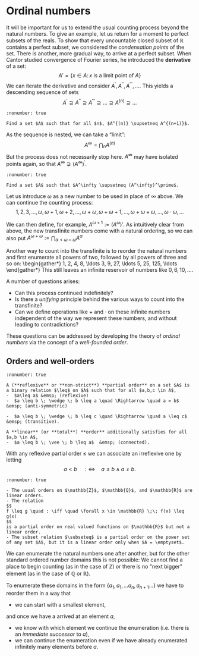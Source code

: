# Ordinal numbers

It will be important for us to extend the usual counting process beyond the natural numbers. To give an example, let us return for a moment to perfect subsets of the reals. To show that every uncountable closed subset of $\mathbb{R}$ contains a perfect subset, we considered the *condensation points* of the set. There is another, more gradual way, to arrive at a perfect subset. When Cantor studied convergence of Fourier series, he introduced the **derivative** of a set: 
$$
A' = \{ x \in A \colon x \text{ is a limit point of } A\}
$$
We can iterate the derivative and consider $A^\prime, A^{\prime\prime}, A^{\prime\prime\prime}, \dots$. This yields a descending sequence of sets
$$
A^\prime \supseteq  A^{\prime\prime} \supseteq A^{\prime\prime\prime} \supseteq \dots \supseteq A^{(n)} \supseteq \dots
$$

```{exercise} 
:nonumber: true

Find a set $A$ such that for all $n$, $A^{(n)} \supsetneq A^{(n+1)}$.
```
As the sequence is nested, we can take a “limit”:
$$
A^{\infty} = \bigcap_n A^{(n)}
$$
But the process does not necessarily stop here. $A^\infty$ may have isolated points again, so that $A^\infty \supsetneq (A^\infty)^\prime$. 

```{exercise}
:nonumber: true

Find a set $A$ such that $A^\infty \supsetneq (A^\infty)^\prime$.
```
Let us introduce $\omega$ as a new number to be used in place of $\infty$ above. We can continue the counting process:
$$
1,2,3, \dots, \omega, \omega+1, \omega+2, \dots, \omega + \omega, \omega + \omega +1, \dots, \omega + \omega + \omega, \dots, \omega\cdot \omega, \dots
$$

We can then define, for example,
$A^{\omega+1} := (A^{\omega})'$. As intuitively clear from above, the new transfinite numbers come with a natural ordering, so we can also put $A^{\omega+\omega} := \bigcap_{\alpha < \omega+\omega} A^{\alpha}$

Another way to count into the transfinite is to reorder the natural numbers and first enumerate all powers of two, followed by all powers of three and so on:
\begin{gather*}
	1, 2, 4, 8, \ldots 3, 9, 27, \ldots 5, 25, 125, \ldots
\end{gather*}
This still leaves an infinite reservoir of numbers like $0, 6, 10, \dots$. 

A number of questions arises: 
- Can this process continued indefinitely?
- Is there a *unifying* principle behind the various ways to count into the transfinite?
- Can we define operations like $+$ and $\cdot$ on these infinite numbers independent of the way we represent these numbers, and without leading to contradictions?

These questions can be addressed by developing the theory of *ordinal numbers* via the concept of a *well-founded order*.

## Orders and well-orders


```{prf:definition}
:nonumber: true

A (**reflexive** or **non-strict**) **partial order** on a set $A$ is a binary relation $\leq$ on $A$ such that for all $a,b,c \in A$,
-  $a\leq a$ &emsp; (reflexive)
-  $a \leq b \; \wedge \; b \leq a \quad \Rightarrow \quad a = b$ &emsp; (anti-symmetric)
 
-  $a \leq b \; \wedge \; b \leq c \quad \Rightarrow \quad a \leq c$ &emsp; (transitive).

A **linear** (or **total**) **order** additionally satisfies for all $a,b \in A$,
-  $a \leq b \; \vee \; b \leq a$  &emsp; (connected).
```

With any reflexive partial order $\leq$ we can associate an irreflexive one by letting
$$a < b \quad :\iff \quad a \leq b \; \wedge \; a \neq b.$$

```{prf:example}
:nonumber: true

- The usual orders on $\mathbb{Z}$, $\mathbb{Q}$, and $\mathbb{R}$ are linear orders.
- The relation
$$
f \leq g \quad : \iff \quad \forall x \in \mathbb{R} \;\; f(x) \leq g(x)
$$
is a partial order on real valued functions on $\mathbb{R}$ but not a linear order.
- The subset relation $\subseteq$ is a partial order on the power set of any set $A$, but it is a linear order only when $A = \emptyset$. 
```

We can enumerate the natural numbers one after another, but for the other standard ordered number domains this is not possible: We cannot find a place to begin counting (as in the case of $\mathbb{Z}$) or there is no "next bigger" element (as in the case of $\mathbb{Q}$ or $\mathbb{R}$). 


To enumerate these domains in the form $\{a_1, a_1,\ldots a_n, a_{n+1} \ldots \}$ we have to reorder them in a way that
- we can start with a smallest element,

and once we have a arrived at an element $a$, 
- we know with which element we continue the enumeration (i.e. there is an *immediate successor* to $a$),
- we can continue the enumeration even if we have already enumerated infinitely many elements before $a$. 
